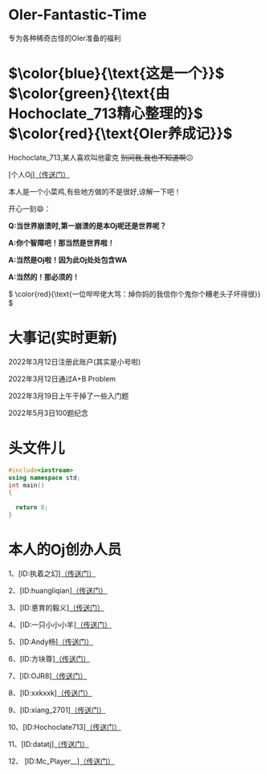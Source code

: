 # OIer-Fantastic-Time
专为各种稀奇古怪的OIer准备的福利
# $\color{blue}{\text{这是一个}}$ $\color{green}{\text{由Hochoclate_713精心整理的}$ $\color{red}{\text{OIer养成记}}$

Hochoclate_713,某人喜欢叫他霍克
~~别问我,我也不知道啊~~😕

[个人Oj][（传送门）](https://hydro.ac/d/Hochoclate_713_OJ/)

本人是一个小菜鸡,有些地方做的不是很好,谅解一下吧！

开心一刻😄：

**Q:当世界崩溃时,第一崩溃的是本Oj呢还是世界呢？**

**A:你个智障吧！那当然是世界啦！**

**A:当然是Oj啦！因为此Oj处处包含WA**

**A:当然的！那必须的！**

$ \color{red}{\text{一位哔哔佬大骂：焯你妈的我信你个鬼你个糟老头子坏得很}} $

# 大事记(实时更新)

2022年3月12日注册此账户(其实是小号啦)

2022年3月12日通过A+B Problem

2022年3月19日上午干掉了一些入门题

2022年5月3日100题纪念

# 头文件儿

```cpp
#include<iostream>
using namespace std;
int main()
{
  
  return 0;
}
```

# 本人的Oj创办人员

1、[ID:执着之幻][（传送门）](https://www.luogu.com.cn/user/282791)

2、[ID:huangliqian][（传送门）](https://www.luogu.com.cn/user/://www.luogu.com.cn/user/382670)

3、[ID:悳育的毅义][（传送门）](https://www.luogu.com.cn/user/282486)

4、[ID:一只小小小羊][（传送门）](https://www.luogu.com.cn/user/520254#main)

5、[ID:Andy杨][（传送门）](https://www.luogu.com.cn/user/499304#main)

6、[ID:方块尊][（传送门）](https://www.luogu.com.cn/user/521084)

7、[ID:OJR8][（传送门）](https://www.luogu.com.cn/user/574952)

8、[ID:xxkxxk][（传送门）](https://www.luogu.com.cn/user/484434)

9、[ID:xiang_2701][（传送门）](https://www.luogu.com.cn/user/732756)

10、[ID:Hochoclate713][（传送门）](https://www.luogu.com.cn/user/695216)

11、[ID:datatj][（传送门）](https://www.luogu.com.cn/user/733081)

12、 [ID:Mc_Player__][（传送门）](https://www.luogu.com.cn/user/418233)
